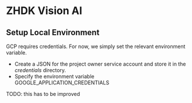 # ZHDK Vision AI

## Setup Local Environment

GCP requires credentials. For now, we simply set the relevant environment variable.

- Create a JSON for the project owner service account and store it in the *credentials* directory.
- Specify the environment variable GOOGLE_APPLICATION_CREDENTIALS

TODO: this has to be improved